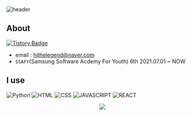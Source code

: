 ![header](https://capsule-render.vercel.app/api?type=waving&color=F9E4AA&height=250&section=header&text=Hyeongjun%20Kim&&fontColor=484848&fontSize=70&animation=fadeIn&fontAlignY=38&desc=Frontend%20Developer%20💻&descAlignY=60&descAlign=67)

## About 

[![Tistory Badge](https://img.shields.io/badge/Tech%20Blog-01A9DB?style=flat&logo=DPD&logoColor=white)](https://hjkim95.tistory.com/)
- email : hjthelegend@naver.com
- `SSAFY`(Samsung Software Acdemy For Youth) 6th 2021.07.01 ~ NOW

## I use
![Python](https://img.shields.io/badge/Python-3766AB?style=flat-square&logo=Python&logoColor=white)
![HTML](https://img.shields.io/badge/HTML-E34F26?style=flat-square&logo=HTML5&logoColor=white)
![CSS](https://img.shields.io/badge/CSS-1572B6?style=flat-square&logo=CSS3&logoColor=white)
![JAVASCRIPT](https://img.shields.io/badge/JavaScript-F7DF1E?style=flat-square&logo=JavaScript&logoColor=white)
![REACT](https://img.shields.io/badge/React-61DAFB?style=flat-square&logo=React&logoColor=white)

<p align="center">
  <img src="http://mazassumnida.wtf/api/v2/generate_badge?boj=twintinssk">
</p>
